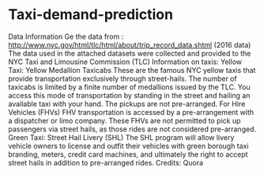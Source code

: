 # Taxi-demand-prediction
Data Information Ge the data from : http://www.nyc.gov/html/tlc/html/about/trip_record_data.shtml (2016 data) The data used in the attached datasets were collected and provided to the NYC Taxi and Limousine Commission (TLC)  Information on taxis: Yellow Taxi: Yellow Medallion Taxicabs These are the famous NYC yellow taxis that provide transportation exclusively through street-hails. The number of taxicabs is limited by a finite number of medallions issued by the TLC. You access this mode of transportation by standing in the street and hailing an available taxi with your hand. The pickups are not pre-arranged.  For Hire Vehicles (FHVs)  FHV transportation is accessed by a pre-arrangement with a dispatcher or limo company. These FHVs are not permitted to pick up passengers via street hails, as those rides are not considered pre-arranged.  Green Taxi: Street Hail Livery (SHL)  The SHL program will allow livery vehicle owners to license and outfit their vehicles with green borough taxi branding, meters, credit card machines, and ultimately the right to accept street hails in addition to pre-arranged rides.  Credits: Quora
